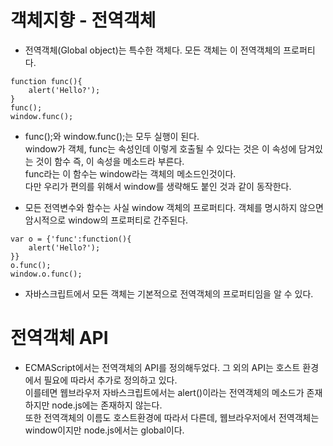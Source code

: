 객체지향 - 전역객체
====================

* 전역객체(Global object)는 특수한 객체다. 모든 객체는 이 전역객체의 프로퍼티다.
```
function func(){
    alert('Hello?');    
}
func();
window.func();
```

* func();와 window.func();는 모두 실행이 된다.   
window가 객체, func는 속성인데 이렇게 호출될 수 있다는 것은 이 속성에 담겨있는 것이 함수 즉, 이 속성을 메소드라 부른다.   
func라는 이 함수는 window라는 객체의 메소드인것이다.   
다만 우리가 편의를 위해서 window를 생략해도 붙인 것과 같이 동작한다.   

* 모든 전역변수와 함수는 사실 window 객체의 프로퍼티다. 객체를 명시하지 않으면 암시적으로 window의 프로퍼티로 간주된다. 
```
var o = {'func':function(){
    alert('Hello?');
}}
o.func();
window.o.func();
```
* 자바스크립트에서 모든 객체는 기본적으로 전역객체의 프로퍼티임을 알 수 있다. 

# 전역객체 API
* ECMAScript에서는 전역객체의 API를 정의해두었다. 그 외의 API는 호스트 환경에서 필요에 따라서 추가로 정의하고 있다.   
이를테면 웹브라우저 자바스크립트에서는 alert()이라는 전역객체의 메소드가 존재하지만 node.js에는 존재하지 않는다.   
또한 전역객체의 이름도 호스트환경에 따라서 다른데, 웹브라우저에서 전역객체는 window이지만 node.js에서는 global이다. 
